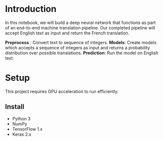 # Introduction
In this notebook, we will build a deep neural network that functions as part of an end-to-end machine translation pipeline. Our completed pipeline will accept English text as input and return the French translation.

__Preprocess__ : Convert text to sequence of integers.
__Models__: Create models which accepts a sequence of integers as input and returns a probability distribution over possible translations.
__Prediction__: Run the model on English text.

# Setup

This project requires GPU acceleration to run efficiently. 

## Install
- Python 3
- NumPy
- TensorFlow 1.x
- Keras 2.x
